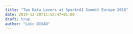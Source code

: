 ```yaml
---
title: "Two Data Lovers at Spark+AI Summit Europe 2018"
date: 2019-12-28T11:52:47+01:00
draft: true
author: "Loïc DIVAD"
---
```

